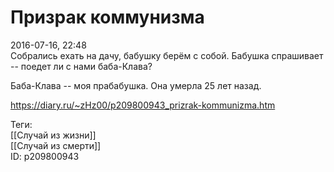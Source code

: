 Призрак коммунизма
===================

   
 2016-07-16, 22:48   
  Собрались ехать на дачу, бабушку берём с собой. Бабушка спрашивает -- поедет ли с нами баба-Клава?   
   
 Баба-Клава -- моя прабабушка. Она умерла 25 лет назад.   
    
 <https://diary.ru/~zHz00/p209800943_prizrak-kommunizma.htm>   
   
 Теги:   
 [[Случай из жизни]]   
 [[Случай из смерти]]   
 ID: p209800943